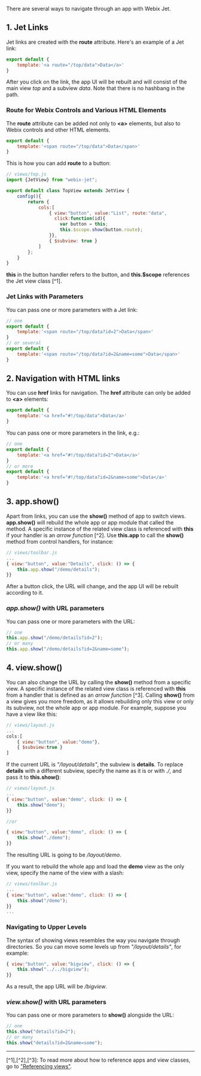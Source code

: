 There are several ways to navigate through an app with Webix Jet.

## 1\. Jet Links

Jet links are created with the **route** attribute. Here's an example of a Jet link:

```js
export default {
    template:'<a route="/top/data">Data</a>'
}
```

After you click on the link, the app UI will be rebuilt and will consist of the main view *top* and a subview *data*. Note that there is no hashbang in the path.

### Route for Webix Controls and Various HTML Elements

The **route** attribute can be added not only to **\<a\>** elements, but also to Webix controls and other HTML elements. 

```js
export default {
    template:'<span route="/top/data">Data</span>'
}
```

This is how you can add **route** to a button:

```js
// views/top.js
import {JetView} from "webix-jet";

export default class TopView extends JetView {
    config(){
        return {
            cols:[
                { view:"button", value:"List", route:"data",
                  click:function(id){
                    var button = this;
                    this.$scope.show(button.route);
                }},
                { $subview: true }
            ]
        };
    }
}
```

**this** in the button handler refers to the button, and **this.$scope** references the Jet view class [^1].

### Jet Links with Parameters

You can pass one or more parameters with a Jet link:

```js
// one
export default {
    template:'<span route="/top/data?id=2">Data</span>'
}
// or several
export default {
    template:'<span route="/top/data?id=2&name=some">Data</span>'
}
```

## 2\. Navigation with HTML links

You can use **href** links for navigation. The **href** attribute can only be added to **\<a\>** elements:

~~~js
export default {
    template:'<a href="#!/top/data">Data</a>'
}
~~~

You can pass one or more parameters in the link, e.g.:

```js
// one
export default {
    template:'<a href="#!/top/data?id=2">Data</a>'
}
// or more
export default {
    template:'<a href="#!/top/data?id=2&name=some">Data</a>'
}
```

## 3\. app.show\(\)

Apart from links, you can use the **show()** method of app to switch views. **app.show\(\)** will rebuild the whole app or app module that called the method. A specific instance of the related view class is referenced with **this** if your handler is an *arrow function* [^2]. Use **this.app** to call the **show()** method from control handlers, for instance:

```js
// views/toolbar.js
...
{ view:"button", value:"Details", click: () => {
    this.app.show("/demo/details");
}}
```

After a button click, the URL will change, and the app UI will be rebuilt according to it.

### _app.show()_ with URL parameters

You can pass one or more parameters with the URL:

```js
// one
this.app.show("/demo/details?id=2");
// or many
this.app.show("/demo/details?id=2&name=some");
```

## 4\. view.show\(\)

You can also change the URL by calling the **show\(\)** method from a specific view. A specific instance of the related view class is referenced with **this** from a handler that is defined as an *arrow function* [^3]. Calling **show()** from a view gives you more freedom, as it allows rebuilding only this view or only its subview, not the whole app or app module. For example, suppose you have a view like this:

```js
// views/layout.js
...
cols:[
    { view:"button", value:"demo"},
    { $subview:true }
]
```

If the current URL is *"/layout/details"*, the subview is **details**. To replace **details** with a different subview, specify the name as it is or with *./*, and pass it to **this.show()**:

```js
// views/layout.js
...
{ view:"button", value:"demo", click: () => {
    this.show("demo");
}}

//or

{ view:"button", value:"demo", click: () => {
    this.show("./demo");
}}
```

The resulting URL is going to be _/layout/demo_.

If you want to rebuild the whole app and load the **demo** view as the only view, specify the name of the view with a slash:

```js
// views/toolbar.js
...
{ view:"button", value:"demo", click: () => {
    this.show("/demo");
}}
...
```

### Navigating to Upper Levels

The syntax of showing views resembles the way you navigate through directories. So you can move some levels up from *"/layout/details"*, for example:

```js
{ view:"button", value:"bigview", click: () => {
    this.show("../../bigview");
}}
```

As a result, the app URL will be */bigview*.

### _view.show()_ with URL parameters

You can pass one or more parameters to **show()** alongside the URL:

```js
// one
this.show("details?id=2");
// or many
this.show("details?id=2&name=some");
```

<!-- footnotes -->
- - -
[^1],[^2],[^3]:
To read more about how to reference apps and view classes, go to ["Referencing views"](../detailed/referencing.md).